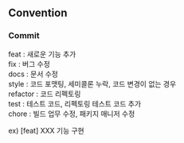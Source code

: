 ## Convention

### Commit

feat : 새로운 기능 추가  
fix : 버그 수정  
docs : 문서 수정  
style : 코드 포맷팅, 세미콜론 누락, 코드 변경이 없는 경우  
refactor : 코드 리펙토링  
test : 테스트 코드, 리펙토링 테스트 코드 추가  
chore : 빌드 업무 수정, 패키지 매니저 수정  

ex) [feat] XXX 기능 구현
